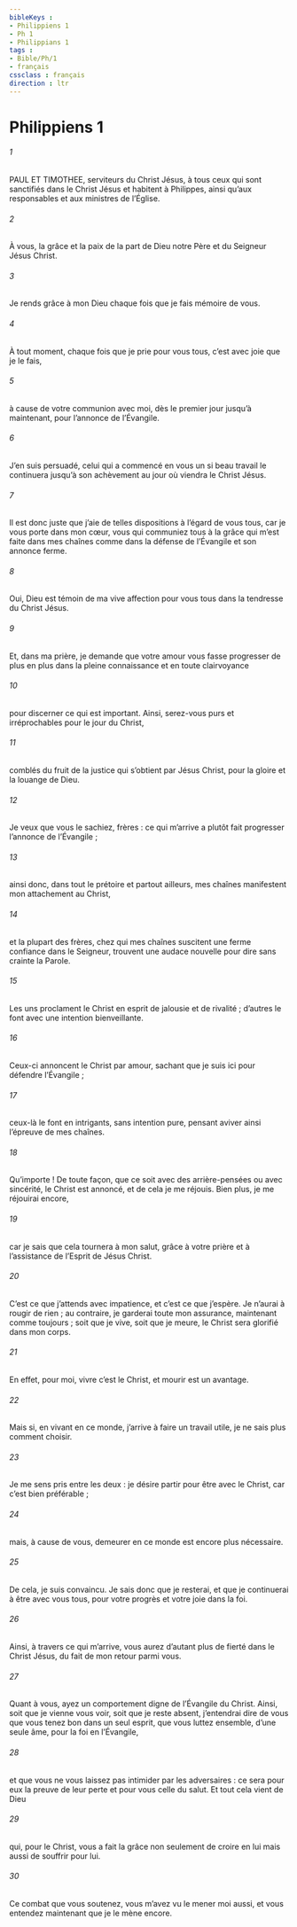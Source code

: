 ```yaml
---
bibleKeys : 
- Philippiens 1
- Ph 1
- Philippians 1
tags : 
- Bible/Ph/1
- français
cssclass : français
direction : ltr
---
```


# Philippiens 1

###### 1
PAUL ET TIMOTHEE, serviteurs du Christ Jésus,
à tous ceux qui sont sanctifiés dans le Christ Jésus
et habitent à Philippes,
ainsi qu’aux responsables et aux ministres de l’Église.
###### 2
À vous, la grâce et la paix
de la part de Dieu notre Père
et du Seigneur Jésus Christ.
###### 3
Je rends grâce à mon Dieu chaque fois que je fais mémoire de vous.
###### 4
À tout moment, chaque fois que je prie pour vous tous, c’est avec joie que je le fais,
###### 5
à cause de votre communion avec moi, dès le premier jour jusqu’à maintenant, pour l’annonce de l’Évangile.
###### 6
J’en suis persuadé, celui qui a commencé en vous un si beau travail le continuera jusqu’à son achèvement au jour où viendra le Christ Jésus.
###### 7
Il est donc juste que j’aie de telles dispositions à l’égard de vous tous, car je vous porte dans mon cœur, vous qui communiez tous à la grâce qui m’est faite dans mes chaînes comme dans la défense de l’Évangile et son annonce ferme.
###### 8
Oui, Dieu est témoin de ma vive affection pour vous tous dans la tendresse du Christ Jésus.
###### 9
Et, dans ma prière, je demande que votre amour vous fasse progresser de plus en plus dans la pleine connaissance et en toute clairvoyance
###### 10
pour discerner ce qui est important. Ainsi, serez-vous purs et irréprochables pour le jour du Christ,
###### 11
comblés du fruit de la justice qui s’obtient par Jésus Christ, pour la gloire et la louange de Dieu.
###### 12
Je veux que vous le sachiez, frères : ce qui m’arrive a plutôt fait progresser l’annonce de l’Évangile ;
###### 13
ainsi donc, dans tout le prétoire et partout ailleurs, mes chaînes manifestent mon attachement au Christ,
###### 14
et la plupart des frères, chez qui mes chaînes suscitent une ferme confiance dans le Seigneur, trouvent une audace nouvelle pour dire sans crainte la Parole.
###### 15
Les uns proclament le Christ en esprit de jalousie et de rivalité ; d’autres le font avec une intention bienveillante.
###### 16
Ceux-ci annoncent le Christ par amour, sachant que je suis ici pour défendre l’Évangile ;
###### 17
ceux-là le font en intrigants, sans intention pure, pensant aviver ainsi l’épreuve de mes chaînes.
###### 18
Qu’importe ! De toute façon, que ce soit avec des arrière-pensées ou avec sincérité, le Christ est annoncé, et de cela je me réjouis. Bien plus, je me réjouirai encore,
###### 19
car je sais que cela tournera à mon salut, grâce à votre prière et à l’assistance de l’Esprit de Jésus Christ.
###### 20
C’est ce que j’attends avec impatience, et c’est ce que j’espère. Je n’aurai à rougir de rien ; au contraire, je garderai toute mon assurance, maintenant comme toujours ; soit que je vive, soit que je meure, le Christ sera glorifié dans mon corps.
###### 21
En effet, pour moi, vivre c’est le Christ, et mourir est un avantage.
###### 22
Mais si, en vivant en ce monde, j’arrive à faire un travail utile, je ne sais plus comment choisir.
###### 23
Je me sens pris entre les deux : je désire partir pour être avec le Christ, car c’est bien préférable ;
###### 24
mais, à cause de vous, demeurer en ce monde est encore plus nécessaire.
###### 25
De cela, je suis convaincu. Je sais donc que je resterai, et que je continuerai à être avec vous tous, pour votre progrès et votre joie dans la foi.
###### 26
Ainsi, à travers ce qui m’arrive, vous aurez d’autant plus de fierté dans le Christ Jésus, du fait de mon retour parmi vous.
###### 27
Quant à vous, ayez un comportement digne de l’Évangile du Christ. Ainsi, soit que je vienne vous voir, soit que je reste absent, j’entendrai dire de vous que vous tenez bon dans un seul esprit, que vous luttez ensemble, d’une seule âme, pour la foi en l’Évangile,
###### 28
et que vous ne vous laissez pas intimider par les adversaires : ce sera pour eux la preuve de leur perte et pour vous celle du salut. Et tout cela vient de Dieu
###### 29
qui, pour le Christ, vous a fait la grâce non seulement de croire en lui mais aussi de souffrir pour lui.
###### 30
Ce combat que vous soutenez, vous m’avez vu le mener moi aussi, et vous entendez maintenant que je le mène encore.
